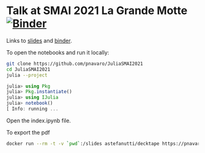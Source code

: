 # Talk at SMAI 2021 La Grande Motte [![Binder](https://mybinder.org/badge_logo.svg)](https://mybinder.org/v2/gh/pnavaro/JuliaSMAI2021/HEAD?filepath=index.ipynb)

Links to [slides](https://pnavaro.github.io/JuliaSMAI2021) and [binder](https://mybinder.org/v2/gh/pnavaro/JuliaSMAI2021/HEAD?filepath=index.ipynb).

To open the notebooks and run it locally:

```bash
git clone https://github.com/pnavaro/JuliaSMAI2021
cd JuliaSMAI2021
julia --project
```

```julia
julia> using Pkg
julia> Pkg.instantiate()
julia> using IJulia
julia> notebook()
[ Info: running ...
```
Open the index.ipynb file.

To export the pdf

```bash
docker run --rm -t -v `pwd`:/slides astefanutti/decktape https://pnavaro.github.io/JuliaSMAI2021/ eqdiv_with_julia_smai2021.pdf
```
